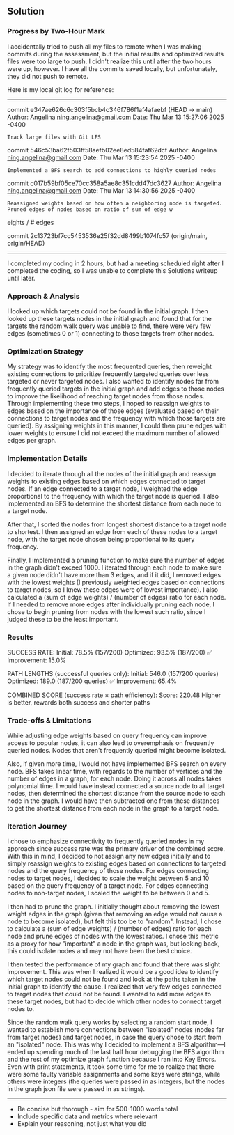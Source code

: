 
## Solution 

### Progress by Two-Hour Mark

I accidentally tried to push all my files to remote when I was making commits during the assessment, but the initial results and optimized results files were too large to push. I didn't realize this until after the two hours were up, however. I have all the commits saved locally, but unfortunately, they did not push to remote. 

Here is my local git log for reference:
______________________________________________________________
commit e347ae626c6c303f5bcb4c346f786f1af4afaebf (HEAD -> main)
Author: Angelina <ning.angelina@gmail.com>
Date:   Thu Mar 13 15:27:06 2025 -0400

    Track large files with Git LFS

commit 546c53ba62f503ff58aefb02ee8ed584faf62dcf
Author: Angelina <ning.angelina@gmail.com>
Date:   Thu Mar 13 15:23:54 2025 -0400

    Implemented a BFS search to add connections to highly queried nodes

commit c017b59bf05ce70cc358a5ae8c351cdd47dc3627
Author: Angelina <ning.angelina@gmail.com>
Date:   Thu Mar 13 14:30:56 2025 -0400

    Reassigned weights based on how often a neighboring node is targeted. Pruned edges of nodes based on ratio of sum of edge w
eights / # edges

commit 2c13723bf7cc5453536e25f32dd8499b1074fc57 (origin/main, origin/HEAD)
______________________________________________________________

I completed my coding in 2 hours, but had a meeting scheduled right after I completed the coding, so I was unable to complete this Solutions writeup until later. 

### Approach & Analysis

I looked up which targets could not be found in the initial graph. I then looked up these targets nodes in the initial graph and found that for the targets the random walk query was unable to find, there were very few edges (sometimes 0 or 1) connecting to those targets from other nodes. 

### Optimization Strategy

My strategy was to identify the most frequented queries, then reweight existing connections to prioritize frequently targeted queries over less targeted or never targeted nodes. I also wanted to identify nodes far from frequently queried targets in the initial graph and add edges to those nodes to improve the likelihood of reaching target nodes from those nodes. Through implementing these two steps, I hoped to reassign weights to edges based on the importance of those edges (evaluated based on their connections to target nodes and the frequency with which those targets are queried). By assigning weights in this manner, I could then prune edges with lower weights to ensure I did not exceed the maximum number of allowed edges per graph. 

### Implementation Details

I decided to iterate through all the nodes of the initial graph and reassign weights to existing edges based on which edges connected to target nodes. If an edge connected to a target node, I weighted the edge proportional to the frequency with which the target node is queried. I also implemented an BFS to determine the shortest distance from each node to a target node. 

After that, I sorted the nodes from longest shortest distance to a target node to shortest. I then assigned an edge from each of these nodes to a target node, with the target node chosen being proportional to its query frequency. 

Finally, I implemented a pruning function to make sure the number of edges in the graph didn't exceed 1000. I iterated through each node to make sure a given node didn't have more than 3 edges, and if it did, I removed edges with the lowest weights (I previously weighted edges based on connections to target nodes, so I knew these edges were of lowest importance). I also calculated a (sum of edge weights) / (number of edges) ratio for each node. If I needed to remove more edges after individually pruning each node, I chose to begin pruning from nodes with the lowest such ratio, since I judged these to be the least important. 

### Results

SUCCESS RATE:
  Initial:   78.5% (157/200)
  Optimized: 93.5% (187/200)
  ✅ Improvement: 15.0%

PATH LENGTHS (successful queries only):
  Initial:   546.0 (157/200 queries)
  Optimized: 189.0 (187/200 queries)
  ✅ Improvement: 65.4%

COMBINED SCORE (success rate × path efficiency):
  Score: 220.48
  Higher is better, rewards both success and shorter paths

### Trade-offs & Limitations

While adjusting edge weights based on query frequency can improve access to popular nodes, it can also lead to overemphasis on frequently queried nodes. Nodes that aren't frequently queried might become isolated. 

Also, if given more time, I would not have implemented BFS search on every node. BFS takes linear time, with regards to the number of vertices and the number of edges in a graph, for each node. Doing it across all nodes takes polynomial time. I would have instead connected a source node to all target nodes, then determined the shortest distance from the source node to each node in the graph. I would have then subtracted one from these distances to get the shortest distance from each node in the graph to a target node. 

### Iteration Journey

I chose to emphasize connectivity to frequently queried nodes in my approach since success rate was the primary driver of the combined score. With this in mind, I decided to not assign any new edges initially and to simply reassign weights to existing edges based on connections to targeted nodes and the query frequency of those nodes. For edges connecting nodes to target nodes, I decided to scale the weight between 5 and 10 based on the query frequency of a target node. For edges connecting nodes to non-target nodes, I scaled the weight to be between 0 and 5. 

I then had to prune the graph. I initially thought about removing the lowest weight edges in the graph (given that removing an edge would not cause a node to become isolated), but felt this too be to "random". Instead, I chose to calculate a (sum of edge weights) / (number of edges) ratio for each node and prune edges of nodes with the lowest ratios. I chose this metric as a proxy for how "important" a node in the graph was, but looking back, this could isolate nodes and may not have been the best choice. 

I then tested the performance of my graph and found that there was slight improvement. This was when I realized it would be a good idea to identify which target nodes could not be found and look at the paths taken in the initial graph to identify the cause. I realized that very few edges connected to target nodes that could not be found. I wanted to add more edges to these target nodes, but had to decide which other nodes to connect target nodes to. 

Since the random walk query works by selecting a random start node, I wanted to establish more connections between "isolated" nodes (nodes far from target nodes) and target nodes, in case the query chose to start from an "isolated" node. This was why I decided to implement a BFS algorithm—I ended up spending much of the last half hour debugging the BFS algorithm and the rest of my optimize graph function because I ran into Key Errors. Even with print statements, it took some time for me to realize that there were some faulty variable assignments and some keys were strings, while others were integers (the queries were passed in as integers, but the nodes in the graph json file were passed in as strings). 

---

* Be concise but thorough - aim for 500-1000 words total
* Include specific data and metrics where relevant
* Explain your reasoning, not just what you did
